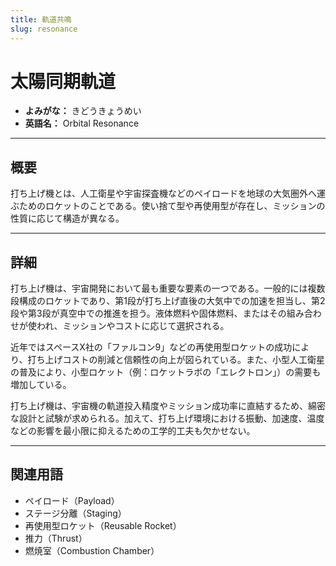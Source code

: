 ```yaml
---
title: 軌道共鳴
slug: resonance
---
```


# 太陽同期軌道

- **よみがな：** きどうきょうめい  
- **英語名：** Orbital Resonance   

---

## 概要

打ち上げ機とは、人工衛星や宇宙探査機などのペイロードを地球の大気圏外へ運ぶためのロケットのことである。使い捨て型や再使用型が存在し、ミッションの性質に応じて構造が異なる。

---

## 詳細

打ち上げ機は、宇宙開発において最も重要な要素の一つである。一般的には複数段構成のロケットであり、第1段が打ち上げ直後の大気中での加速を担当し、第2段や第3段が真空中での推進を担う。液体燃料や固体燃料、またはその組み合わせが使われ、ミッションやコストに応じて選択される。

近年ではスペースX社の「ファルコン9」などの再使用型ロケットの成功により、打ち上げコストの削減と信頼性の向上が図られている。また、小型人工衛星の普及により、小型ロケット（例：ロケットラボの「エレクトロン」）の需要も増加している。

打ち上げ機は、宇宙機の軌道投入精度やミッション成功率に直結するため、綿密な設計と試験が求められる。加えて、打ち上げ環境における振動、加速度、温度などの影響を最小限に抑えるための工学的工夫も欠かせない。

---

## 関連用語

- ペイロード（Payload）
- ステージ分離（Staging）
- 再使用型ロケット（Reusable Rocket）
- 推力（Thrust）
- 燃焼室（Combustion Chamber）

